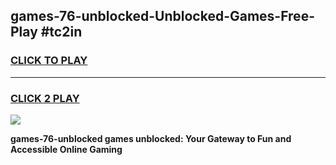 
## games-76-unblocked-Unblocked-Games-Free-Play #tc2in
<h3>
<a href="https://us.freeplayer.one?title=games-76-unblocked&ref=9M">CLICK TO PLAY</a></h3>
<hr>

<h3>
<a href="https://us.freeplayer.one?title=games-76-unblocked&ref=9M">CLICK 2 PLAY</a>
  
</h3>

<a href="https://us.freeplayer.one?title=games-76-unblocked&ref=9M"><img src="https://clearcache.store/games.png"></a>


**games-76-unblocked games unblocked: Your Gateway to Fun and Accessible Online Gaming**
